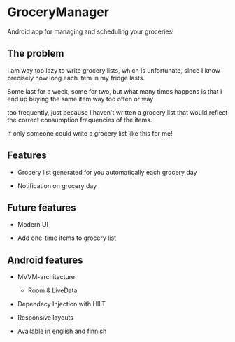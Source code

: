 # GroceryManager

Android app for managing and scheduling your groceries!



## The problem

I am way too lazy to write grocery lists, which is unfortunate, since I know precisely how long each item in my fridge lasts. 

Some last for a week, some for two, but what many times happens is that I end up buying the same item way too often or way 

too frequently, just because I haven't written a grocery list that would reflect the correct consumption frequencies of the items. 

If only someone could write a grocery list like this for me!


## Features

* Grocery list generated for you automatically each grocery day

* Notification on grocery day

## Future features

* Modern UI

* Add one-time items to  grocery list


## Android features

* MVVM-architecture

  * Room & LiveData

* Dependecy Injection with HILT

* Responsive layouts

* Available in english and finnish



